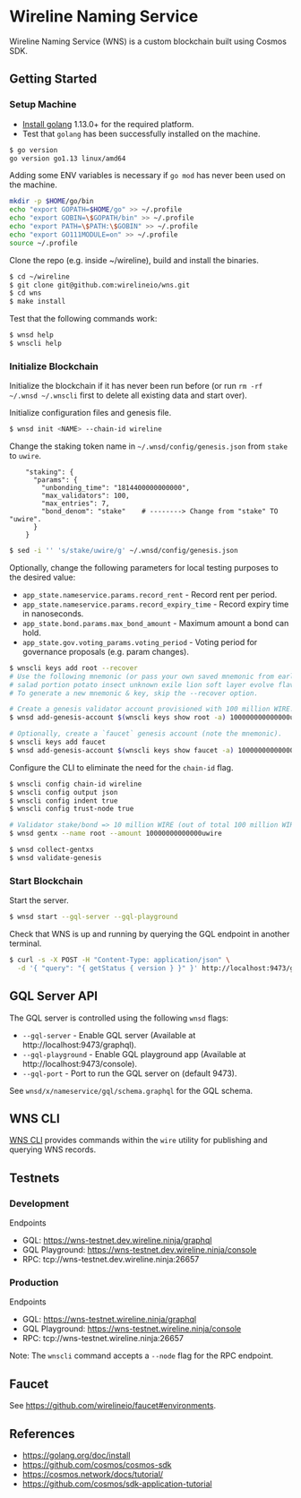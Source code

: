 # Wireline Naming Service

Wireline Naming Service (WNS) is a custom blockchain built using Cosmos SDK.

## Getting Started

### Setup Machine

* [Install golang](https://golang.org/doc/install) 1.13.0+ for the required platform.
* Test that `golang` has been successfully installed on the machine.

```bash
$ go version
go version go1.13 linux/amd64
```

Adding some ENV variables is necessary if `go mod` has never been used on the machine.

```bash
mkdir -p $HOME/go/bin
echo "export GOPATH=$HOME/go" >> ~/.profile
echo "export GOBIN=\$GOPATH/bin" >> ~/.profile
echo "export PATH=\$PATH:\$GOBIN" >> ~/.profile
echo "export GO111MODULE=on" >> ~/.profile
source ~/.profile
```

Clone the repo (e.g. inside ~/wireline), build and install the binaries.

```bash
$ cd ~/wireline
$ git clone git@github.com:wirelineio/wns.git
$ cd wns
$ make install
```

Test that the following commands work:

```bash
$ wnsd help
$ wnscli help
```

### Initialize Blockchain

Initialize the blockchain if it has never been run before (or run `rm -rf ~/.wnsd ~/.wnscli` first to delete all existing data and start over).

Initialize configuration files and genesis file.

```bash
$ wnsd init <NAME> --chain-id wireline
```

Change the staking token name in `~/.wnsd/config/genesis.json` from `stake` to `uwire`.

```
    "staking": {
      "params": {
        "unbonding_time": "1814400000000000",
        "max_validators": 100,
        "max_entries": 7,
        "bond_denom": "stake"    # --------> Change from "stake" TO "uwire".
      }
    }
```

```bash
$ sed -i '' 's/stake/uwire/g' ~/.wnsd/config/genesis.json
```

Optionally, change the following parameters for local testing purposes to the desired value:

* `app_state.nameservice.params.record_rent` - Record rent per period.
* `app_state.nameservice.params.record_expiry_time` - Record expiry time in nanoseconds.
* `app_state.bond.params.max_bond_amount` - Maximum amount a bond can hold.
* `app_state.gov.voting_params.voting_period` - Voting period for governance proposals (e.g. param changes).

```bash
$ wnscli keys add root --recover
# Use the following mnemonic (or pass your own saved mnemonic from earlier runs):
# salad portion potato insect unknown exile lion soft layer evolve flavor hollow emerge celery ankle sponsor easy effort flush furnace life maximum rotate apple
# To generate a new mnemonic & key, skip the --recover option.

# Create a genesis validator account provisioned with 100 million WIRE.
$ wnsd add-genesis-account $(wnscli keys show root -a) 100000000000000uwire

# Optionally, create a `faucet` genesis account (note the mnemonic).
$ wnscli keys add faucet
$ wnsd add-genesis-account $(wnscli keys show faucet -a) 100000000000000uwire
```

Configure the CLI to eliminate the need for the `chain-id` flag.

```bash
$ wnscli config chain-id wireline
$ wnscli config output json
$ wnscli config indent true
$ wnscli config trust-node true

# Validator stake/bond => 10 million WIRE (out of total 100 million WIRE).
$ wnsd gentx --name root --amount 10000000000000uwire

$ wnsd collect-gentxs
$ wnsd validate-genesis
```

### Start Blockchain

Start the server.

```bash
$ wnsd start --gql-server --gql-playground
```

Check that WNS is up and running by querying the GQL endpoint in another terminal.

```bash
$ curl -s -X POST -H "Content-Type: application/json" \
  -d '{ "query": "{ getStatus { version } }" }' http://localhost:9473/graphql | jq
```

## GQL Server API

The GQL server is controlled using the following `wnsd` flags:

* `--gql-server` - Enable GQL server (Available at http://localhost:9473/graphql).
* `--gql-playground` - Enable GQL playground app (Available at http://localhost:9473/console).
* `--gql-port` - Port to run the GQL server on (default 9473).

See `wnsd/x/nameservice/gql/schema.graphql` for the GQL schema.

## WNS CLI

[WNS CLI](https://github.com/wirelineio/registry-cli) provides commands within the `wire` utility for publishing and querying WNS records.

## Testnets

### Development

Endpoints

* GQL: https://wns-testnet.dev.wireline.ninja/graphql
* GQL Playground: https://wns-testnet.dev.wireline.ninja/console
* RPC: tcp://wns-testnet.dev.wireline.ninja:26657

### Production

Endpoints

* GQL: https://wns-testnet.wireline.ninja/graphql
* GQL Playground: https://wns-testnet.wireline.ninja/console
* RPC: tcp://wns-testnet.wireline.ninja:26657

Note: The `wnscli` command accepts a `--node` flag for the RPC endpoint.

## Faucet

See https://github.com/wirelineio/faucet#environments.

## References

* https://golang.org/doc/install
* https://github.com/cosmos/cosmos-sdk
* https://cosmos.network/docs/tutorial/
* https://github.com/cosmos/sdk-application-tutorial
